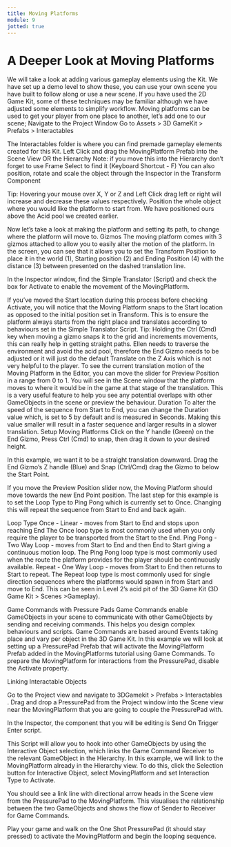 ```yaml
---
title: Moving Platforms
module: 9
jotted: true
---
```


# A Deeper Look at Moving Platforms
We will take a look at adding various gameplay elements using the Kit. We have set up a demo level to show these, you can use your own scene you have built to follow along or use a new scene.
If you have used the 2D Game Kit, some of these techniques may be familiar although we have adjusted some elements to simplify workflow.
Moving platforms can be used to get your player from one place to another, let’s add one to our scene;
Navigate to the Project Window
Go to Assets > 3D GameKit > Prefabs > Interactables

The Interactables folder is where you can find premade gameplay elements created for this Kit.
Left Click and drag the MovingPlatform Prefab into the Scene View OR the Hierarchy
Note: if you move this into the Hierarchy don’t forget to use Frame Select to find it (Keyboard Shortcut - F)
You can also position, rotate and scale the object through the Inspector in the Transform Component

Tip: Hovering your mouse over X, Y or Z and Left Click drag left or right will increase and decrease these values respectively.
Position the whole object where you would like the platform to start from.
We have positioned ours above the Acid pool we created earlier.

Now let’s take a look at making the platform and setting its path, to change where the platform will move to.
Gizmos
The moving platform comes with 3 gizmos attached to allow you to easily alter the motion of the platform. In the screen, you can see that it allows you to set the Transform Position to place it in the world (1), Starting position (2) and Ending Position (4) with the distance (3) between presented on the dashed translation line.

In the Inspector window, find the Simple Translator (Script) and check the box for Activate to enable the movement of the MovingPlatform.

If you’ve moved the Start location during this process before checking Activate, you will notice that the Moving Platform snaps to the Start location as opposed to the initial position set in Transform. This is to ensure the platform always starts from the right place and translates according to behaviours set in the Simple Translator Script.
Tip: Holding the Ctrl (Cmd) key when moving a gizmo snaps it to the grid and increments movements, this can really help in getting straight paths.
Ellen needs to traverse the environment and avoid the acid pool, therefore the End Gizmo needs to be adjusted or it will just do the default Translate on the Z Axis which is not very helpful to the player.
To see the current translation motion of the Moving Platform in the Editor, you can move the slider for Preview Position in a range from 0 to 1. You will see in the Scene window that the platform moves to where it would be in the game at that stage of the translation.
This is a very useful feature to help you see any potential overlaps with other GameObjects in the scene or preview the behaviour.
Duration
To alter the speed of the sequence from Start to End, you can change the Duration value which, is set to 5 by default and is measured in Seconds. Making this value smaller will result in a faster sequence and larger results in a slower translation.
Setup Moving Platforms
Click on the Y handle (Green) on the End Gizmo, Press Ctrl (Cmd) to snap, then drag it down to your desired height.

In this example, we want it to be a straight translation downward. Drag the End Gizmo’s Z handle (Blue) and Snap (Ctrl/Cmd) drag the Gizmo to below the Start Point.

If you move the Preview Position slider now, the Moving Platform should move towards the new End Point position.
The last step for this example is to set the Loop Type to Ping Pong which is currently set to Once. Changing this will repeat the sequence from Start to End and back again.

Loop Type
Once - Linear - moves from Start to End and stops upon reaching End
The Once loop type is most commonly used when you only require the player to be transported from the Start to the End.
Ping Pong - Two Way Loop - moves from Start to End and then End to Start giving a continuous motion loop.
The Ping Pong loop type is most commonly used when the route the platform provides for the player should be continuously available.
Repeat - One Way Loop - moves from Start to End then returns to Start to repeat.
The Repeat loop type is most commonly used for single direction sequences where the platforms would spawn in from Start and move to End. This can be seen in Level 2’s acid pit of the 3D Game Kit (3D Game Kit > Scenes >Gameplay).

Game Commands with Pressure Pads
Game Commands enable GameObjects in your scene to communicate with other GameObjects by sending and receiving commands. This helps you design complex behaviours and scripts.
Game Commands are based around Events taking place and vary per object in the 3D Game Kit. In this example we will look at setting up a PressurePad Prefab that will activate the MovingPlatform Prefab added in the MovingPlatforms tutorial using Game Commands.
To prepare the MovingPlatform for interactions from the PressurePad, disable the Activate property.

Linking Interactable Objects

Go to the Project view and navigate to 3DGamekit > Prefabs > Interactables .
Drag and drop a PressurePad from the Project window into the Scene view near the MovingPlatform that you are going to couple the PressurePad with.

In the Inspector, the component that you will be editing is Send On Trigger Enter script.

This Script will allow you to hook into other GameObjects by using the Interactive Object selection, which links the Game Command Receiver to the relevant GameObject in the Hierarchy.
In this example, we will link to the MovingPlatform already in the Hierarchy view.
To do this, click the Selection button for Interactive Object, select MovingPlatform and set Interaction Type to Activate.

You should see a link line with directional arrow heads in the Scene view from the PressurePad to the MovingPlatform. This visualises the relationship between the two GameObjects and shows the flow of Sender to Receiver for Game Commands.

Play your game and walk on the One Shot PressurePad (it should stay pressed) to activate the MovingPlatform and begin the looping sequence.

